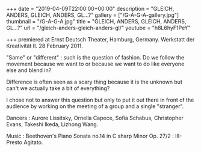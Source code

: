 +++
date = "2019-04-09T22:00:00+00:00"
description = "GLEICH, ANDERS, GLEICH, ANDERS, GL...?"
gallery = ["/G-A-G-A-gallery.jpg"]
thumbnail = "/G-A-G-A.jpg"
title = "GLEICH, ANDERS, GLEICH, ANDERS, GL...?"
url = "/gleich-anders-gleich-anders-gl/"
youtube = "h8L6hyF1PeY"

+++
premiered at Ernst Deutsch Theater, Hamburg, Germany. Werkstatt der Kreativität II. 28 February 2011.

"Same" or "different" : such is the question of fashion. Do we follow the movement because we want to or because we want to do like everyone else and blend in?

Difference is often seen as a scary thing because it is the unknown but can't we actually take a bit of everything?

I chose not to answer this question but only to put it out there in front of the audience by working on the meeting of a group and a single "stranger".

Dancers : Aurore Lissitsky, Ornella Capece, Sofia Schabus, Christopher Evans, Takeshi Ikeda, Lizhong Wang.

Music : Beethoven's Piano Sonata no.14 in C sharp Minor Op. 27/2 : III- Presto Agitato.
